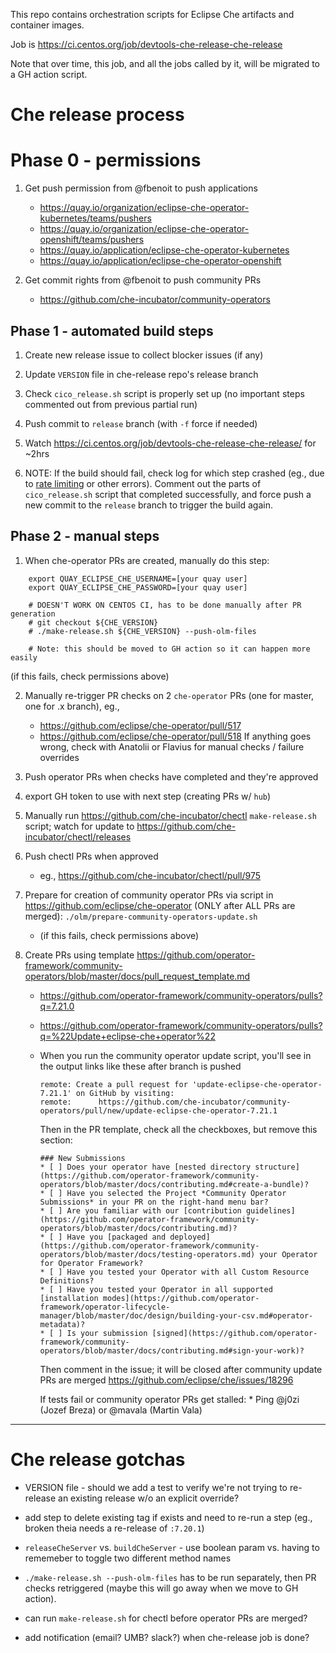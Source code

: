 This repo contains orchestration scripts for Eclipse Che artifacts and container images.

Job is https://ci.centos.org/job/devtools-che-release-che-release

Note that over time, this job, and all the jobs called by it, will be migrated to a GH action script.

# Che release process

# Phase 0 - permissions

1. Get push permission from @fbenoit to push applications
    * https://quay.io/organization/eclipse-che-operator-kubernetes/teams/pushers
    * https://quay.io/organization/eclipse-che-operator-openshift/teams/pushers 
    * https://quay.io/application/eclipse-che-operator-kubernetes
    * https://quay.io/application/eclipse-che-operator-openshift

2. Get commit rights from @fbenoit to push community PRs
    * https://github.com/che-incubator/community-operators

## Phase 1 - automated build steps

1. Create new release issue to collect blocker issues (if any)
1. Update `VERSION` file in che-release repo's release branch
1. Check `cico_release.sh` script is properly set up (no important steps commented out from previous partial run)
1. Push commit to `release` branch (with `-f` force if needed)
1. Watch https://ci.centos.org/job/devtools-che-release-che-release/ for ~2hrs

1. NOTE: If the build should fail, check log for which step crashed (eg., due to [rate limiting](https://github.com/eclipse/che/issues/18292) or other errors). Comment out the parts of `cico_release.sh` script that completed successfully, and force push a new commit to the `release` branch to trigger the build again.

## Phase 2 - manual steps

1. When che-operator PRs are created, manually do this step:
```
    export QUAY_ECLIPSE_CHE_USERNAME=[your quay user]
    export QUAY_ECLIPSE_CHE_PASSWORD=[your quay user]

    # DOESN'T WORK ON CENTOS CI, has to be done manually after PR generation
    # git checkout ${CHE_VERSION}
    # ./make-release.sh ${CHE_VERSION} --push-olm-files
    
    # Note: this should be moved to GH action so it can happen more easily
```
(if this fails, check permissions above)

2. Manually re-trigger PR checks on 2 `che-operator` PRs (one for master, one for .x branch), eg.,
    * https://github.com/eclipse/che-operator/pull/517
    * https://github.com/eclipse/che-operator/pull/518
    If anything goes wrong, check with Anatolii or Flavius for manual checks / failure overrides

1. Push operator PRs when checks have completed and they're approved 

1. export GH token to use with next step (creating PRs w/ `hub`)

1. Manually run https://github.com/che-incubator/chectl `make-release.sh` script; watch for update to https://github.com/che-incubator/chectl/releases  

1. Push chectl PRs when approved
    * eg., https://github.com/che-incubator/chectl/pull/975


1. Prepare for creation of community operator PRs via script in https://github.com/eclipse/che-operator (ONLY after ALL PRs are merged):
    `./olm/prepare-community-operators-update.sh`

    * (if this fails, check permissions above)

8. Create PRs using template https://github.com/operator-framework/community-operators/blob/master/docs/pull_request_template.md
    * https://github.com/operator-framework/community-operators/pulls?q=7.21.0
    * https://github.com/operator-framework/community-operators/pulls?q=%22Update+eclipse-che+operator%22

    * When you run the community operator update script, you'll see in the output links like these after branch is pushed
        ```
        remote: Create a pull request for 'update-eclipse-che-operator-7.21.1' on GitHub by visiting:
        remote:      https://github.com/che-incubator/community-operators/pull/new/update-eclipse-che-operator-7.21.1
        ```
        Then in the PR template, check all the checkboxes, but remove this section:
        ```
        ### New Submissions
        * [ ] Does your operator have [nested directory structure](https://github.com/operator-framework/community-operators/blob/master/docs/contributing.md#create-a-bundle)?
        * [ ] Have you selected the Project *Community Operator Submissions* in your PR on the right-hand menu bar?
        * [ ] Are you familiar with our [contribution guidelines](https://github.com/operator-framework/community-operators/blob/master/docs/contributing.md)?
        * [ ] Have you [packaged and deployed](https://github.com/operator-framework/community-operators/blob/master/docs/testing-operators.md) your Operator for Operator Framework?
        * [ ] Have you tested your Operator with all Custom Resource Definitions?
        * [ ] Have you tested your Operator in all supported [installation modes](https://github.com/operator-framework/operator-lifecycle-manager/blob/master/doc/design/building-your-csv.md#operator-metadata)?
        * [ ] Is your submission [signed](https://github.com/operator-framework/community-operators/blob/master/docs/contributing.md#sign-your-work)?
        ```

        Then comment in the issue; it will be closed after community update PRs are merged https://github.com/eclipse/che/issues/18296
        
        If tests fail or community operator PRs get stalled:
            * Ping @j0zi (Jozef Breza) or @mavala (Martin Vala)

--------------


# Che release gotchas

* VERSION file - should we add a test to verify we're not trying to re-release an existing release w/o an explicit override?

* add step to delete existing tag if exists and need to re-run a step (eg., broken theia needs a re-release of `:7.20.1`)

* `releaseCheServer` vs. `buildCheServer` - use boolean param vs. having to rememeber to toggle two different method names

* `./make-release.sh --push-olm-files` has to be run separately, then PR checks retriggered (maybe this will go away when we move to GH action).

* can run `make-release.sh` for chectl before operator PRs are merged? 

* add notification (email? UMB? slack?) when che-release job is done?